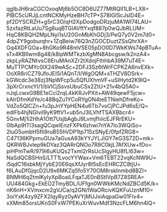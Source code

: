 qgIbJH6raCGCOxoqMj6b5OC8D6UZ77MtRQII1LB+LX8=
PlBC5cURJjLcntNCKMyHzeBH7cTP+S78IGIScJsID4E=
pf2DYSCRZH+g5rC3O/qH2XpDodgoDRzjuMA1Wl74LAU=
5zxfazRtLaUu7Sg8uqBTGlAVftYxqf887p0wQJbRLUM=
HqC8KBQH2MpLNyi1sU20GnMbKhGDj3/PeQ7y0V2m7d0=
4dpZY9goburqhr+1ZqBeiw76Q3nZGOCDuztZSsQhrXA=
Gq4XDFGOa+8hGKo9R48mVSE05pDO0D7WkKWs74pBTuA=
sTx4KBIIwm8g48/k8ipWMTkzbXgMN8Abcgsw/k2nzA4=
zkpLyRAZNtvsC6EruMAnXZr2tXdojFthhbA39M7uT4E=
MuTTPCMYc0lX249wASc+2DFJ3Sz6tWrFCPKZA6nvEXk=
OoXR8riCZ79JfoJEI5i1AQnT/I/WgOQM+sTHZV8DSrk=
kGWcdc3e38zj3NpWFcp5u5QfUXhmVF+uSIHytd2K9lQ=
3pXrCrxncYI/1/bVICjSsvsUbuCSx2ZtU+21v4bQ5A0=
nJqLcwxG9BE1eCci2rqL4kKRJvPXit+AW49qewF5jcw=
kAIrDfmKdYe/c48BqZu1YCoRYgON4teETNiehDfreKo=
VdZo5QICZn+fu3pJnYYpHEN4u6Tb7vsCjPCJPd6sE/Q=
edlFb4hjNGlvil9yK9ftV1+ub5nJ3lLVhfTSAXBbcr4=
5GnvMj1i2HhA1Ott7UsjbAgbJ9LvmjfhiicEJFRrEKU=
0lbAp9tTl3sagQCqwlEnzFXPk6zhwi7nYA7lo3WQiSo=
2luG5umbH5fli9ruB55hVDP1tp715zSNyE/0fpfZRG8=
C47136KPpmuGUa7aGusA93kYYJYLJiGY7eG3S72D+mk=
QKRWBJvIep9kDYaz3QARrQNOo7R9C0kjL7AfXUw+fDo=
piHPmTwR/979i6uKUQs2Txml2rRsUcSlgyHU8fLl63w=
NaSdQCBSHnS/LTT1LvocYYWax+Vm6TEBT22vqKcNW9U=
i5qdC16sbkMjYybE20E6qsXfJyr8t5sEcEHRCZC8tjU=
f6LAuDfGjqcD2U9x6MKZq5fo5Y70OM8rskInmbd8BZI=
BNMH6q2tmlKyIyXpBoaiLFqaTJE0nBStIVpB7Z8SREA=
UU484Gkg+EkEO2TmyBDL/UFfgn0WWbKMcNdZBCd5K/k=
nK6nH+XVmxcm2gVJCa/q2GN/IWaORcivKQKFuUznM10=
3oiYxK4zy9ZFX2lqyRyz0yAVYjMUJxiAqpaGw01Flv4=
xXMm85orsUKnS0FxW7PEKuXrWuvMdf3NzcFLM6hn4lQ=
